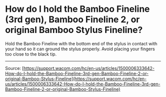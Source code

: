 # How do I hold the Bamboo Fineline (3rd gen), Bamboo Fineline 2, or original Bamboo Stylus Fineline?

Hold the Bamboo Fineline with the bottom end of the stylus in contact with your hand so it can ground the stylus properly. Avoid placing your fingers too close to the black tip.

---
Source: [https://support.wacom.com/hc/en-us/articles/1500006333642-How-do-I-hold-the-Bamboo-Fineline-3rd-gen-Bamboo-Fineline-2-or-original-Bamboo-Stylus-Fineline](https://support.wacom.com/hc/en-us/articles/1500006333642-How-do-I-hold-the-Bamboo-Fineline-3rd-gen-Bamboo-Fineline-2-or-original-Bamboo-Stylus-Fineline)
